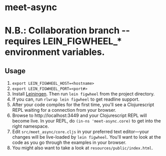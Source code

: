 # meet-async

# N.B.: Collaboration branch -- requires LEIN_FIGWHEEL_* environment variables.

## Usage

1. ```export LEIN_FIGWHEEL_HOST=<hostname>```
1. ```export LEIN_FIGWHEEL_PORT=<port#>```
1. Install [Leiningen](http://leiningen.org). Then run ```lein figwheel``` from the project directory.
  1. If you can, run ```rlwrap lein figwheel``` to get readline support.
  1. After your code compiles for the first time, you'll see a Clojurescript REPL waiting for a connection from your browser.
1. Browse to http://localhost:3449 and your Clojurescript REPL will become live. In your REPL, do ```(in-ns 'meet-async.core)``` to get into the right namespace.
1. Edit ```src/meet_async/core.cljs``` in your preferred text editor—your changes will be live-loaded by ```lein figwheel```. You'll want to look at the code as you go through the examples in your browser.
1. You might also want to take a look at ```resources/public/index.html```. 
